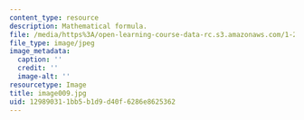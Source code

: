 ```yaml
---
content_type: resource
description: Mathematical formula.
file: /media/https%3A/open-learning-course-data-rc.s3.amazonaws.com/1-225j-transportation-flow-systems-fall-2002/129890311bb5b1d9d40f6286e8625362_image009.jpg
file_type: image/jpeg
image_metadata:
  caption: ''
  credit: ''
  image-alt: ''
resourcetype: Image
title: image009.jpg
uid: 12989031-1bb5-b1d9-d40f-6286e8625362
---
```

